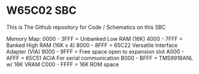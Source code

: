 # W65C02 SBC
This is The Github repository for Code / Schematics on this SBC

Memory Map:
0000 - 3FFF = Unbanked Low RAM (16K)
4000 - 7FFF = Banked High RAM (16K x 4)
8000 - 8FFF = 65C22 Versatile Interface Adapter (VIA)
9000 - 9FFF = Free space open to expansion slot
A000 - AFFF = 65C51 ACIA For serial communication
B000 - BFFF = TMS9918ANL w/ 16K VRAM
C000 - FFFF = 16K ROM space

